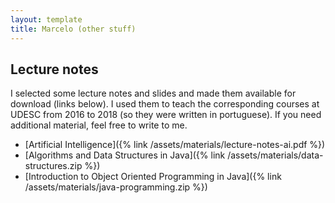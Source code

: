 ```yaml
---
layout: template
title: Marcelo (other stuff)
---
```


## Lecture notes

I selected some lecture notes and slides and made them available for download (links below). I used them to teach the corresponding courses at UDESC from 2016 to 2018 (so they were written in portuguese). If you need additional material, feel free to write to me.

+ [Artificial Intelligence]({% link /assets/materials/lecture-notes-ai.pdf %})
+ [Algorithms and Data Structures in Java]({% link /assets/materials/data-structures.zip %})
+ [Introduction to Object Oriented Programming in Java]({% link /assets/materials/java-programming.zip %})